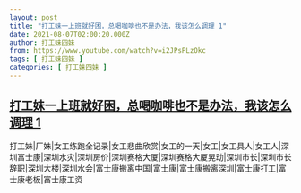 ```yaml
---
layout: post
title: "打工妹一上班就好困，总喝咖啡也不是办法，我该怎么调理 1"
date: 2021-08-07T02:00:20.000Z
author: 打工妹四妹
from: https://www.youtube.com/watch?v=i2JPsPLzOkc
tags: [ 打工妹四妹 ]
categories: [ 打工妹四妹 ]
---
```

<!--1628301620000-->
[打工妹一上班就好困，总喝咖啡也不是办法，我该怎么调理 1](https://www.youtube.com/watch?v=i2JPsPLzOkc)
------

<div>
打工妹|厂妹|女工练跑全记录|女工悲曲欣赏|女工的一天|女工|女工具人|女工人|深圳富士康|深圳水灾|深圳房价|深圳赛格大厦|深圳赛格大厦晃动|深圳市长|深圳市长辞职|深圳大楼|深圳水会|富士康搬离中国|富士康|富士康搬离深圳|富士康打工|富士康老板|富士康工资
</div>
